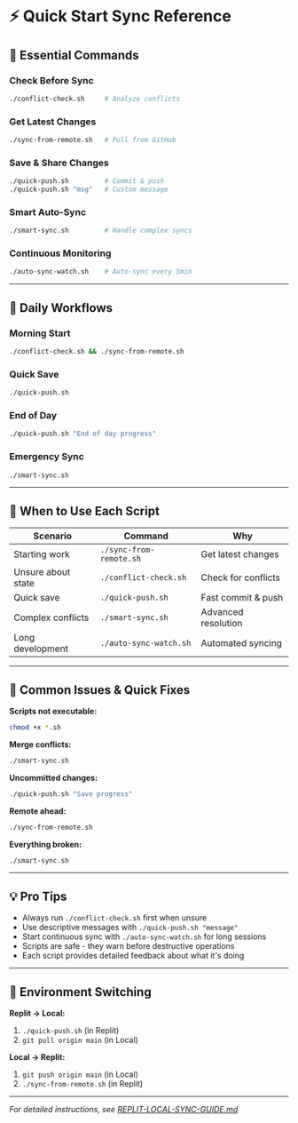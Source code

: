 # ⚡ Quick Start Sync Reference

## 🚀 Essential Commands

### Check Before Sync
```bash
./conflict-check.sh     # Analyze conflicts
```

### Get Latest Changes
```bash
./sync-from-remote.sh   # Pull from GitHub
```

### Save & Share Changes
```bash
./quick-push.sh         # Commit & push
./quick-push.sh "msg"   # Custom message
```

### Smart Auto-Sync
```bash
./smart-sync.sh         # Handle complex syncs
```

### Continuous Monitoring
```bash
./auto-sync-watch.sh    # Auto-sync every 5min
```

---

## 🔄 Daily Workflows

### Morning Start
```bash
./conflict-check.sh && ./sync-from-remote.sh
```

### Quick Save
```bash
./quick-push.sh
```

### End of Day
```bash
./quick-push.sh "End of day progress"
```

### Emergency Sync
```bash
./smart-sync.sh
```

---

## 🎯 When to Use Each Script

| Scenario | Command | Why |
|----------|---------|-----|
| Starting work | `./sync-from-remote.sh` | Get latest changes |
| Unsure about state | `./conflict-check.sh` | Check for conflicts |
| Quick save | `./quick-push.sh` | Fast commit & push |
| Complex conflicts | `./smart-sync.sh` | Advanced resolution |
| Long development | `./auto-sync-watch.sh` | Automated syncing |

---

## 🚨 Common Issues & Quick Fixes

**Scripts not executable:**
```bash
chmod +x *.sh
```

**Merge conflicts:**
```bash
./smart-sync.sh
```

**Uncommitted changes:**
```bash
./quick-push.sh "Save progress"
```

**Remote ahead:**
```bash
./sync-from-remote.sh
```

**Everything broken:**
```bash
./smart-sync.sh
```

---

## 💡 Pro Tips

- Always run `./conflict-check.sh` first when unsure
- Use descriptive messages with `./quick-push.sh "message"`
- Start continuous sync with `./auto-sync-watch.sh` for long sessions
- Scripts are safe - they warn before destructive operations
- Each script provides detailed feedback about what it's doing

---

## 🔗 Environment Switching

**Replit → Local:**
1. `./quick-push.sh` (in Replit)
2. `git pull origin main` (in Local)

**Local → Replit:**
1. `git push origin main` (in Local)  
2. `./sync-from-remote.sh` (in Replit)

---

*For detailed instructions, see [REPLIT-LOCAL-SYNC-GUIDE.md](./REPLIT-LOCAL-SYNC-GUIDE.md)*